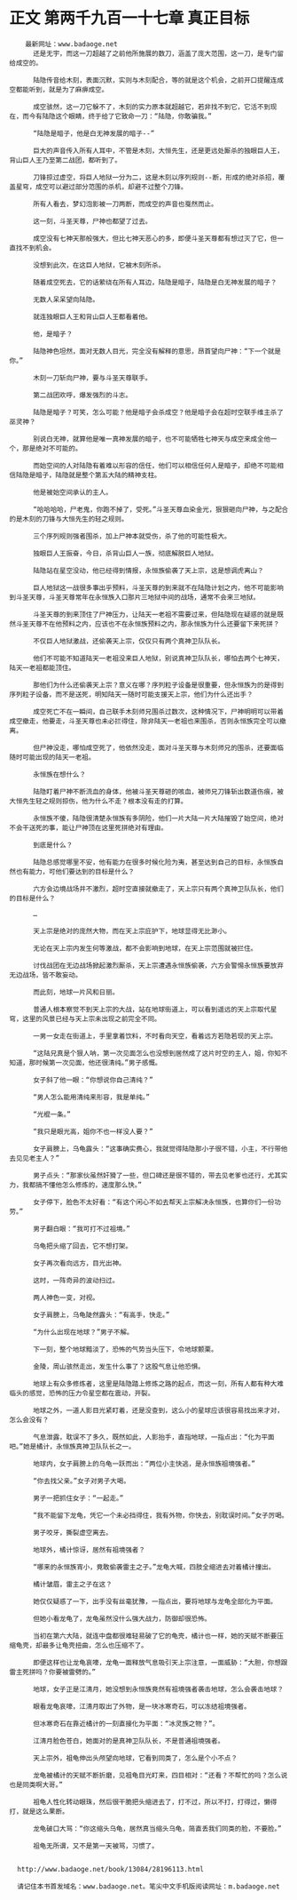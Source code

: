 # 正文 第两千九百一十七章 真正目标
        最新网址：www.badaoge.net
          还是无宇，而这一刀超越了之前他所施展的数刀，涵盖了庞大范围，这一刀，是专门留给成空的。
      
          陆隐传音给木刻，表面沉默，实则与木刻配合，等的就是这个机会，之前开口提醒连成空都能听到，就是为了麻痹成空。
      
          成空骇然，这一刀它躲不了，木刻的实力原本就超越它，若非找不到它，它活不到现在，而今有陆隐这个眼睛，终于给了它致命一刀：“陆隐，你敢骗我。”
      
          “陆隐是暗子，他是白无神发展的暗子--”
      
          巨大的声音传入所有人耳中，不管是木刻，大恒先生，还是更远处厮杀的独眼巨人王，背山巨人王乃至第二战团，都听到了。
      
          刀锋掠过虚空，将巨人地狱一分为二，这是木刻以序列规则--断，形成的绝对杀招，覆盖星穹，成空可以避过部分范围的杀机，却避不过整个刀锋。
      
          所有人看去，梦幻泡影被一刀两断，而成空的声音也戛然而止。
      
          这一刻，斗圣天尊，尸神也都望了过去。
      
          成空没有七神天那般强大，但比七神天恶心的多，即便斗圣天尊都有想过灭了它，但一直找不到机会。
      
          没想到此次，在这巨人地狱，它被木刻所杀。
      
          随着成空死去，它的话萦绕在所有人耳边，陆隐是暗子，陆隐是白无神发展的暗子？
      
          无数人呆呆望向陆隐。
      
          就连独眼巨人王和背山巨人王都看着他。
      
          他，是暗子？
      
          陆隐神色坦然，面对无数人目光，完全没有解释的意思，昂首望向尸神：“下一个就是你。”
      
          木刻一刀斩向尸神，要与斗圣天尊联手。
      
          第二战团欢呼，爆发强烈的斗志。
      
          陆隐是暗子？可笑，怎么可能？他是暗子会杀成空？他是暗子会在超时空联手维主杀了巫灵神？
      
          别说白无神，就算他是唯一真神发展的暗子，也不可能牺牲七神天与成空来成全他一个，那是绝对不可能的。
      
          而始空间的人对陆隐有着难以形容的信任，他们可以相信任何人是暗子，却绝不可能相信陆隐是暗子，陆隐就是整个第五大陆的精神支柱。
      
          他是被始空间承认的主人。
      
          “哈哈哈哈，尸老鬼，你跑不掉了，受死。”斗圣天尊血染金光，狠狠砸向尸神，与之配合的是木刻的刀锋与大恒先生的轻之规则。
      
          三个序列规则强者围杀，加上尸神本就受伤，杀了他的可能性极大。
      
          独眼巨人王振奋，今日，杀背山巨人一族，彻底解脱巨人地狱。
      
          陆隐站在星空没动，他已经得到情报，永恒族偷袭了天上宗，这是想调虎离山？
      
          巨人地狱这一战很多事出乎预料，斗圣天尊的到来就不在陆隐计划之内，他不可能影响到斗圣天尊，斗圣天尊常年在永恒族入口那片三地狱中间的战场，通常不会来三地狱。
      
          斗圣天尊的到来顶住了尸神压力，让陆天一老祖不需要过来，但陆隐现在疑惑的就是既然斗圣天尊不在他预料之内，应该也不在永恒族预料之内，那永恒族为什么还要留下来死拼？
      
          不仅巨人地狱激战，还偷袭天上宗，仅仅只有两个真神卫队队长。
      
          他们不可能不知道陆天一老祖没来巨人地狱，别说真神卫队队长，哪怕去两个七神天，陆天一老祖都能顶住。
      
          那他们为什么还偷袭天上宗？意义在哪？序列粒子设备是很重要，但永恒族为的是得到序列粒子设备，而不是送死，明知陆天一随时可能支援天上宗，他们为什么还出手？
      
          成空死亡不在一瞬间，自己联手木刻师兄围杀过数次，这种情况下，尸神明明可以带着成空撤走，他要走，斗圣天尊也未必拦得住，除非陆天一老祖也来围杀，否则永恒族完全可以撤离。
      
          但尸神没走，哪怕成空死了，他依然没走，面对斗圣天尊与木刻师兄的围杀，还要面临随时可能出现的陆天一老祖。
      
          永恒族在想什么？
      
          陆隐盯着尸神不断流血的身体，他被斗圣天尊砸的咳血，被师兄刀锋斩出数道伤痕，被大恒先生轻之规则掠伤，他为什么不走？根本没有走的打算。
      
          永恒族不傻，陆隐很清楚永恒族有多阴险，他们一片大陆一片大陆摧毁了始空间，绝对不会干送死的事，能让尸神顶在这里死拼绝对有理由。
      
          到底是什么？
      
          陆隐总感觉哪里不安，他有能力在很多时候化险为夷，甚至达到自己的目标，永恒族自然也有能力，可他们要达到的目标是什么？
      
          六方会边境战场并不激烈，超时空直接就撤走了，天上宗只有两个真神卫队队长，他们的目标是什么？
      
          …
      
          天上宗是绝对的庞然大物，而在天上宗庇护下，地球显得无比渺小。
      
          无论在天上宗内发生何等激战，都不会影响到地球，在天上宗范围就被拦住。
      
          讨伐战团在无边战场掀起激烈厮杀，天上宗遭遇永恒族偷袭，六方会警惕永恒族要放弃无边战场，皆不敢妄动。
      
          而此刻，地球一片风和日丽。
      
          普通人根本察觉不到天上宗的大战，站在地球街道上，可以看到遥远的天上宗取代星穹，这里的风景已经与天上宗未出现之前完全不同。
      
          一男一女走在街道上，手里拿着饮料，不时看向天空，看着远方若隐若现的天上宗。
      
          “这陆兄真是个狠人呐，第一次见面怎么也没想到居然成了这片时空的主人，姐，你知不知道，那时候第一次见面，他还很清纯。”男子感慨。
      
          女子斜了他一眼：“你想说你自己清纯？”
      
          “男人怎么能用清纯来形容，我是单纯。”
      
          “光棍一条。”
      
          “我只是眼光高，姐你不也一样没人要？”
      
          女子肩膀上，乌龟露头：“这事确实费心，我就觉得陆隐那小子很不错，小主，不行带他去见见老主人？”
      
          男子点头：“那家伙虽然奸猾了一些，但口碑还是很不错的，带去见老爹也还行，尤其实力，我都搞不懂他怎么修炼的，速度那么快。”
      
          女子停下，脸色不太好看：“有这个闲心不如去帮天上宗解决永恒族，也算你们一份功劳。”
      
          男子翻白眼：“我可打不过祖境。”
      
          乌龟把头缩了回去，它不想打架。
      
          女子再次看向远方，目光出神。
      
          这时，一阵奇异的波动扫过。
      
          两人神色一变，对视。
      
          女子肩膀上，乌龟陡然露头：“有高手，快走。”
      
          “为什么出现在地球？”男子不解。
      
          下一刻，整个地球黯淡了，恐怖的气势当头压下，令地球颤栗。
      
          金陵，周山骇然走出，发生什么事了？这股气息让他恐惧。
      
          地球上有众多修炼者，这里是陆隐踏上修炼之路的起点，而这一刻，所有人都有种大难临头的感觉，恐怖的压力令星空都在震动，开裂。
      
          地球之外，一道人影目光紧盯着，还是没查到，这么小的星球应该很容易找出来才对，怎么会没有？
      
          气息泄露，耽误不了多久，既然如此，人影抬手，直指地球，一指点出：“化为平面吧。”她是橘计，永恒族真神卫队队长之一。
      
          地球内，女子肩膀上的乌龟一跃而出：“两位小主快逃，是永恒族祖境强者。”
      
          “你去找父亲。”女子对男子大喝。
      
          男子一把抓住女子：“一起走。”
      
          “我不能留下龙龟，凭它一个未必挡得住，我有外物，你快去，别耽误时间。”女子厉喝。
      
          男子咬牙，撕裂虚空离去。
      
          地球外，橘计惊讶，居然有祖境强者？
      
          “哪来的永恒族宵小，竟敢偷袭雷主之子。”龙龟大喊，四肢全缩进去对着橘计撞出。
      
          橘计皱眉，雷主之子在这？
      
          她仅仅疑惑了一下，出手没有丝毫犹豫，一指点出，要将地球与龙龟全部化为平面。
      
          但她小看龙龟了，龙龟虽然没什么强大战力，防御却很恐怖。
      
          当初在第六大陆，就连中盘都很难轻易破了它的龟壳，橘计也一样，她的天赋不断要压缩龟壳，却最多让龟壳扭曲，怎么也压缩不了。
      
          即便这样也让龙龟哀嚎，龙龟一面释放气息吸引天上宗注意，一面威胁：“大胆，你想跟雷主死拼吗？你要被雷劈的。”
      
          地球，女子正是江清月，她没想到永恒族竟然有祖境强者袭击地球，怎么会袭击地球？
      
          眼看龙龟哀嚎，江清月取出了外物，是一块冰寒奇石，可以冻结祖境强者。
      
          但冰寒奇石在靠近橘计的一刻直接化为平面：“冰灵族之物？”。
      
          江清月脸色苍白，她面对的是真神卫队队长，不是普通祖境强者。
      
          天上宗外，祖龟伸出头颅望向地球，它看到同类了，怎么是个小不点？
      
          龙龟被橘计的天赋不断折磨，见祖龟目光盯来，四目相对：“还看？不帮忙的吗？怎么说也是同类啊大哥。”
      
          祖龟人性化转动眼珠，然后很干脆把头缩进去了，打不过，所以不打，打得过，懒得打，就是这么果断。
      
          龙龟破口大骂：“你这缩头乌龟，居然真当缩头乌龟，简直丢我们同类的脸，不要脸。”
      
          祖龟无所谓，又不是第一天被骂，习惯了。
      
      
      http://www.badaoge.net/book/13084/28196113.html
      
      请记住本书首发域名：www.badaoge.net。笔尖中文手机版阅读网址：m.badaoge.net